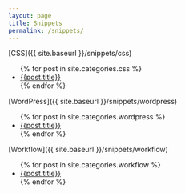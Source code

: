 ```yaml
---
layout: page
title: Snippets
permalink: /snippets/
---
```


[CSS]({{ site.baseurl }}/snippets/css)
<ul>
	{% for post in site.categories.css %}
	<li>
		<a href="{{post.permalink}}">{{post.title}}</a>
	</li>
	{% endfor %}
</ul>

[WordPress]({{ site.baseurl }}/snippets/wordpress)
<ul>
	{% for post in site.categories.wordpress %}
	<li>
		<a href="{{post.permalink}}">{{post.title}}</a>
	</li>
	{% endfor %}
</ul>
[Workflow]({{ site.baseurl }}/snippets/workflow)
<ul>
	{% for post in site.categories.workflow %}
	<li>
		<a href="{{post.permalink}}">{{post.title}}</a>
	</li>
	{% endfor %}
</ul>